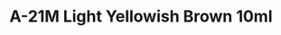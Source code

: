 ---
layout: product
title: "A-21M Light Yellowish Brown 10ml"
price: "330" 
desc: "Acrylic Laquer 10mL"
img_path: "/assets/img/RC314.jpg"
brand: "AK "
available: false
special_offer: false
new: false
soon: false
cat: "020000"
subcat: "020200"
subsubcat: "020201"
sifra: "RC314"
popular: false
---
